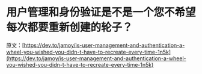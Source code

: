 # 用户管理和身份验证是不是一个您不希望每次都要重新创建的轮子？

原文：[https://dev.to/jamoy/is-user-management-and-authentication-a-wheel-you-wished-you-didn-t-have-to-recreate-every-time-1n5k](https://dev.to/jamoy/is-user-management-and-authentication-a-wheel-you-wished-you-didn-t-have-to-recreate-every-time-1n5k)